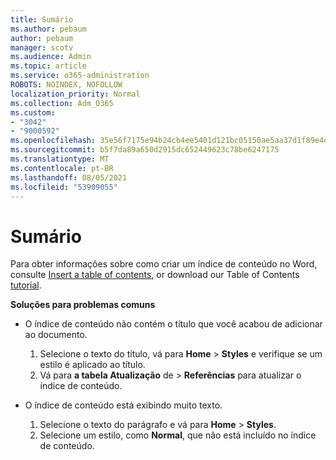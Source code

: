 ```yaml
---
title: Sumário
ms.author: pebaum
author: pebaum
manager: scotv
ms.audience: Admin
ms.topic: article
ms.service: o365-administration
ROBOTS: NOINDEX, NOFOLLOW
localization_priority: Normal
ms.collection: Adm_O365
ms.custom:
- "3042"
- "9000592"
ms.openlocfilehash: 35e56f7175e94b24cb4ee5401d121bc05150ae5aa37d1f89e4da5989a80906e5
ms.sourcegitcommit: b5f7da89a650d2915dc652449623c78be6247175
ms.translationtype: MT
ms.contentlocale: pt-BR
ms.lasthandoff: 08/05/2021
ms.locfileid: "53909055"
---
```

# <a name="table-of-contents"></a>Sumário

Para obter informações sobre como criar um índice de conteúdo no Word, consulte [Insert a table of contents](https://support.office.com/article/882e8564-0edb-435e-84b5-1d8552ccf0c0), or download our Table of Contents [tutorial](https://go.microsoft.com/fwlink/?linkid=2065106).

**Soluções para problemas comuns**

- O índice de conteúdo não contém o título que você acabou de adicionar ao documento.
  1. Selecione o texto do título, vá para **Home**  >  **Styles** e verifique se um estilo é aplicado ao título.
  2. Vá para **a tabela Atualização** de  >  **Referências** para atualizar o índice de conteúdo.

- O índice de conteúdo está exibindo muito texto. 
  1. Selecione o texto do parágrafo e vá para **Home**  >  **Styles**.
  2. Selecione um estilo, como **Normal**, que não está incluído no índice de conteúdo.